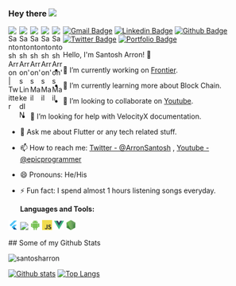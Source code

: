 ### Hey there <img src="https://media.giphy.com/media/hvRJCLFzcasrR4ia7z/giphy.gif" width="25px">

<a href="https://twitter.com/ArronSantosh">
  <img align="left" alt="Santosh Arron | Twitter" width="22px" src="https://raw.githubusercontent.com/peterthehan/peterthehan/master/assets/twitter.svg" />
</a>
<a href="https://www.linkedin.com/in/santosh-arron/">
  <img align="left" alt="Santosh Arron's LinkedIN" width="22px" src="https://raw.githubusercontent.com/peterthehan/peterthehan/master/assets/linkedin.svg" />
</a>

<a href="https://www.linkedin.com/in/santosh-arron/">
  <img align="left" alt="Santosh Arron's Mail" width="22px" src="https://epicprogrammerassets.netlify.app/Assets/gmail.svg" />
</a>

<a href="https://www.linkedin.com/in/santosh-arron/">
  <img align="left" alt="Santosh Arron's Mail" width="22px" src="https://epicprogrammerassets.netlify.app/Assets/instagram.svg" />
</a>


<a href="https://www.linkedin.com/in/santosh-arron/">
  <img align="left" alt="Santosh Arron's Mail" width="22px" src="https://epicprogrammerassets.netlify.app/Assets/globe-grid.svg" />
</a>



[![Gmail Badge](https://img.shields.io/badge/-santosharron@gmail.com-c14438?style=flat&logo=Gmail&logoColor=white&link=mailto:santosharron@gmail.com)](mailto:santosharron@gmail.com) 
[![Linkedin Badge](https://img.shields.io/badge/-santosh_arron-0072b1?style=flat&logo=Linkedin&logoColor=white&link=https://www.linkedin.com/in/santosh-arron/)](https://www.linkedin.com/in/santosh-arron/) [![Github Badge](https://img.shields.io/badge/-Santosh_arron-grey?style=flat&logo=github&logoColor=white&link=https://github.com/Santosh_arron/)](https://www.github.com/Santosh_arron/) [![Twitter Badge](https://img.shields.io/badge/-ArronSantosh-00acee?style=flat&logo=twitter&logoColor=white&link=https://twitter.com/ArronSantosh/)](https://www.twitter.com/ArronSantosh/) [![Portfolio Badge](https://img.shields.io/badge/portfolio-web-blue?style=flat&link=https://santosh-arron.netlify.app//)](https://santosh-arron.netlify.app//) <p align='left'>Hello, I'm Santosh Arron! 👋
- 🔭 I’m currently working on [Frontier](https://frontier.xyz/).
- 🌱 I’m currently learning more about Block Chain.
- 👯 I’m looking to collaborate on [Youtube](https://youtube.com/epicprogrammer).
- 🤔 I’m looking for help with VelocityX documentation.
- 💬 Ask me about Flutter or any tech related stuff.
- 📫 How to reach me: [Twitter - @ArronSantosh](https://twitter.com/ArronSantosh) , [Youtube - @epicprogrammer](https://youtube.com/epicprogrammer)
- 😄 Pronouns: He/His
- ⚡ Fun fact: I spend almost 1 hours listening songs everyday.
  
  **Languages and Tools:**  

<code><img height="20" src="https://raw.githubusercontent.com/github/explore/80688e429a7d4ef2fca1e82350fe8e3517d3494d/topics/flutter/flutter.png"></code>
<code><img height="20" src="https://raw.githubusercontent.com/github/explore/80688e429a7d4ef2fca1e82350fe8e3517d3494d/topics/dart/react.png"></code>
<code><img height="20" src="https://raw.githubusercontent.com/github/explore/80688e429a7d4ef2fca1e82350fe8e3517d3494d/topics/android/android.png"></code>
<code><img height="20" src="https://raw.githubusercontent.com/github/explore/80688e429a7d4ef2fca1e82350fe8e3517d3494d/topics/javascript/javascript.png"></code>
<code><img height="20" src="https://raw.githubusercontent.com/github/explore/80688e429a7d4ef2fca1e82350fe8e3517d3494d/topics/vue/vue.png"></code>
<code><img height="20" src="https://raw.githubusercontent.com/github/explore/80688e429a7d4ef2fca1e82350fe8e3517d3494d/topics/nodejs/nodejs.png"></code>    


</p>
## Some of my Github Stats
<p align=left> <img src=https://komarev.com/ghpvc/?username=santosharron alt=santosharron /> </p>

[![Github stats](https://github-readme-stats.vercel.app/api?username=santosharron&show_icons=true&include_all_commits=true)](https://github.com/santosharron/github-readme-stats)
[![Top Langs](https://github-readme-stats.vercel.app/api/top-langs/?username=santosharron&layout=compact)](https://github.com/santosharron/github-readme-stats)
